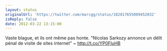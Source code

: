 ```yaml
---
layout: status
originalUrl: 'https://twitter.com/marcgg/status/182817655009452032'
isReply: false
date: 2012-03-22 13:15:00
---
```


Vaste blague, et ils ont même pas honte. "Nicolas Sarkozy annonce un délit pénal de visite de sites internet" ~ http://t.co/YP0FluHB
